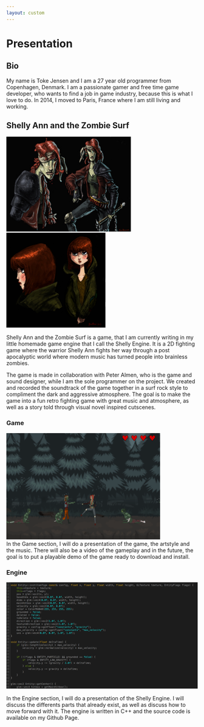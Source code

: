 ```yaml
---
layout: custom
---
```


# Presentation

## Bio

My name is Toke Jensen and I am a 27 year old programmer from Copenhagen, Denmark. I am a passionate gamer and free time game developer, who wants to find a job in game industry, because this is what I love to do. In 2014, I moved to Paris, France where I am still living and working. 

## Shelly Ann and the Zombie Surf
<div class="img-container">
    <img height="250px" width="auto" src="/imgs/shelly_ann.jpg" />
    <img height="250px" width="auto" src="/imgs/the_companion.jpg" />
</div>

Shelly Ann and the Zombie Surf is a game, that I am currently writing in my little homemade
game engine that I call the Shelly Engine. It is a 2D fighting game
where the warrior Shelly Ann fights her way through a post apocalyptic
world where modern music has turned people into brainless zombies.

The game is made in collaboration with Peter Almen, who is the game and sound designer, while I am the sole programmer on the project. We created and recorded the soundtrack of the game together in a surf rock style to compliment the dark and aggressive atmosphere. The goal is to make the game into a fun retro fighting game with great music and atmosphere, as well as a story told through visual novel inspired cutscenes.

### Game
<div class="img-container">
    <img height="280px" width="auto" src="/imgs/shelly_fighting.png" />
</div>
In the Game section, I will do a presentation of the game, the artstyle and the music. There will also be a video of the gameplay and in the future, the goal is to put a playable demo of the game ready to download and install.

### Engine
<div class="img-container">
    <img height="280px" width="auto" src="/imgs/code_example.png" />
</div>

In the Engine section, I will do a presentation of the Shelly Engine. I will discuss the differents parts that already exist, as well as discuss how to move forward with it. The engine is written in C++ and the source code is available on my Github Page. 

[profile]: https://tokeloke.github.io/imgs/profile.png
